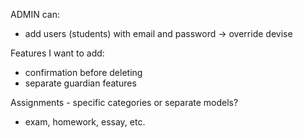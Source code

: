 ADMIN can:
- add users (students) with email and password -> override devise


Features I want to add:
- confirmation before deleting
- separate guardian features


Assignments - specific categories or separate models?
  - exam, homework, essay, etc.
